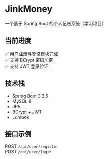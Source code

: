 # JinkMoney

一个基于 Spring Boot 的个人记账系统（学习项目）

## 当前进度
✅ 用户注册与登录模块完成  
✅ 支持 BCrypt 密码加密  
✅ 支持 JWT 登录验证  

## 技术栈
- Spring Boot 3.3.5  
- MySQL 8  
- JPA  
- BCrypt + JWT  
- Lombok  

## 接口示例
POST `/api/user/register`  
POST `/api/user/login`
